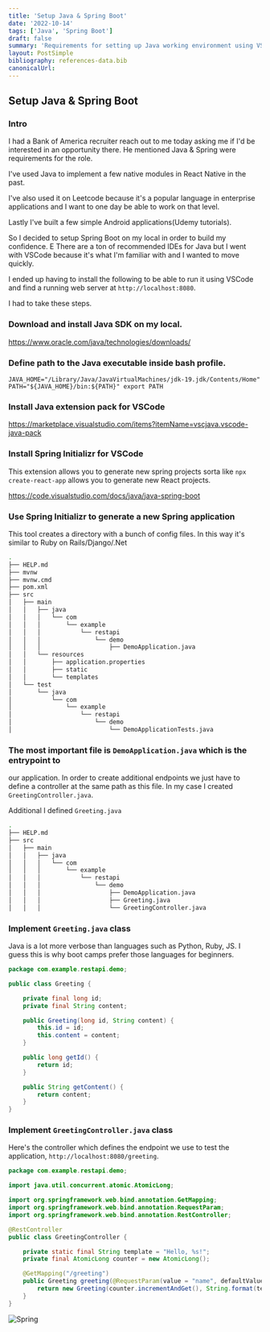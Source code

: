 ```yaml
---
title: 'Setup Java & Spring Boot'
date: '2022-10-14'
tags: ['Java', 'Spring Boot']
draft: false
summary: 'Requirements for setting up Java working environment using VSCode'
layout: PostSimple
bibliography: references-data.bib
canonicalUrl:
---
```


## Setup Java & Spring Boot

### Intro

I had a Bank of America recruiter reach out to me today asking me if I'd be
interested in an opportunity there. He mentioned Java & Spring were requirements
for the role.

I've used Java to implement a few native modules in React Native in the past.

I've also used it on Leetcode because it's a popular language
in enterprise applications and I want to one day be able to work on
that level.

Lastly I've built a few simple Android applications(Udemy tutorials).

So I decided to setup Spring Boot on my local in order to build my confidence.
E
There are a ton of recommended IDEs for Java but I went with VSCode because it's
what I'm familiar with and I wanted to move quickly.

I ended up having to install the following to be able to run it using VSCode
and find a running web server at `http://localhost:8080`.

I had to take these steps.

### Download and install Java SDK on my local.

https://www.oracle.com/java/technologies/downloads/

### Define path to the Java executable inside bash profile.

`JAVA_HOME="/Library/Java/JavaVirtualMachines/jdk-19.jdk/Contents/Home" PATH="${JAVA_HOME}/bin:${PATH}" export PATH`

### Install Java extension pack for VSCode

https://marketplace.visualstudio.com/items?itemName=vscjava.vscode-java-pack

### Install Spring Initializr for VSCode

This extension allows you to generate new spring projects sorta like
`npx create-react-app` allows you to generate new React projects.

https://code.visualstudio.com/docs/java/java-spring-boot

### Use Spring Initializr to generate a new Spring application

This tool creates a directory with a bunch of config files. In this way
it's similar to Ruby on Rails/Django/.Net

```bash
.
├── HELP.md
├── mvnw
├── mvnw.cmd
├── pom.xml
├── src
│   ├── main
│   │   ├── java
│   │   │   └── com
│   │   │       └── example
│   │   │           └── restapi
│   │   │               └── demo
│   │   │                   ├── DemoApplication.java
│   │   └── resources
│   │       ├── application.properties
│   │       ├── static
│   │       └── templates
│   └── test
│       └── java
│           └── com
│               └── example
│                   └── restapi
│                       └── demo
│                           └── DemoApplicationTests.java
```

### The most important file is `DemoApplication.java` which is the entrypoint to

our application.
In order to create additional endpoints we just have to define a controller at
the same path as this file. In my case I created `GreetingController.java`.

Additional I defined `Greeting.java`

```bash
.
├── HELP.md
├── src
│   ├── main
│   │   ├── java
│   │   │   └── com
│   │   │       └── example
│   │   │           └── restapi
│   │   │               └── demo
│   │   │                   ├── DemoApplication.java
│   │   │                   ├── Greeting.java
│   │   │                   └── GreetingController.java
```

### Implement `Greeting.java` class

Java is a lot more verbose than languages such as Python, Ruby, JS. I guess this
is why boot camps prefer those languages for beginners.

```java
package com.example.restapi.demo;

public class Greeting {

	private final long id;
	private final String content;

	public Greeting(long id, String content) {
		this.id = id;
		this.content = content;
	}

	public long getId() {
		return id;
	}

	public String getContent() {
		return content;
	}
}

```

### Implement `GreetingController.java` class

Here's the controller which defines the endpoint we use to test the application,
`http://localhost:8080/greeting`.

```java
package com.example.restapi.demo;

import java.util.concurrent.atomic.AtomicLong;

import org.springframework.web.bind.annotation.GetMapping;
import org.springframework.web.bind.annotation.RequestParam;
import org.springframework.web.bind.annotation.RestController;

@RestController
public class GreetingController {

	private static final String template = "Hello, %s!";
	private final AtomicLong counter = new AtomicLong();

	@GetMapping("/greeting")
	public Greeting greeting(@RequestParam(value = "name", defaultValue = "World") String name) {
		return new Greeting(counter.incrementAndGet(), String.format(template, name));
	}
}

```

![Spring](/static/images/spring.png)
